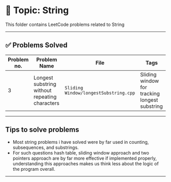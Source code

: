 # 📂 Topic: String

This folder contains LeetCode problems related to String

---

## ✅ Problems Solved

| Problem no. | Problem Name | File | Tags |
|-------------|--------------|------|------|
| 3 | Longest substring without repeating characters | `Sliding Window/longestSubstring.cpp` | Sliding window for tracking longest substring |


---

## Tips to solve problems

- Most string problems i have solved were by far used in counting, subsequences, and substrings.
- For such questions hash table, sliding window approach and two pointers approach are by far more effective if implemented properly, understanding this approaches makes us think less about the logic of the program overall.

---


